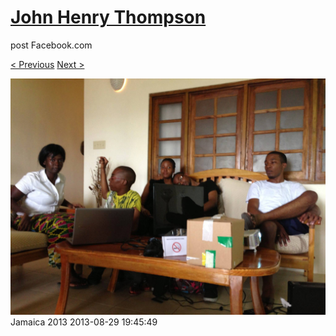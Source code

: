 # [John Henry Thompson](../README.md)
post Facebook.com

[< Previous](2013-08-29-34.md) [Next >](2013-08-29-36.md)

[![](../media/2013-08-29/Jamaica-2046.jpg)](../README.md)
Jamaica 2013
2013-08-29 19:45:49